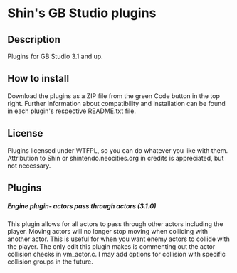 # Shin's GB Studio plugins
## Description
Plugins for GB Studio 3.1 and up.
## How to install
Download the plugins as a ZIP file from the green Code button in the top right.
Further information about compatibility and installation can be found in each plugin's respective README.txt file.
## License
Plugins licensed under WTFPL, so you can do whatever you like with them. Attribution to Shin or shintendo.neocities.org in credits is appreciated, but not necessary.
## Plugins
##### Engine plugin- actors pass through actors (3.1.0)
This plugin allows for all actors to pass through other actors including the player.
Moving actors will no longer stop moving when colliding with another actor.
This is useful for when you want enemy actors to collide with the player.
The only edit this plugin makes is commenting out the actor collision checks in vm_actor.c.
I may add options for collision with specific collision groups in the future.

